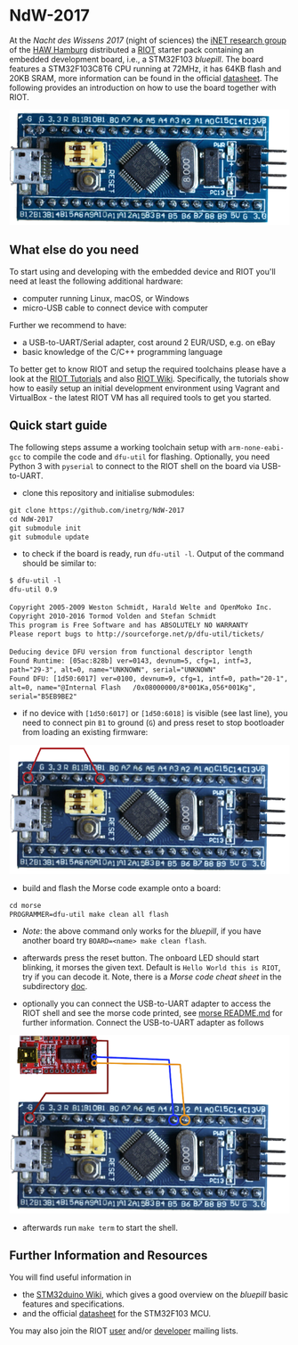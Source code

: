 # NdW-2017

At the *Nacht des Wissens 2017* (night of sciences) the [iNET research group][iNET]
of the [HAW Hamburg][HAW] distributed a [RIOT] starter pack containing an
embedded development board, i.e., a STM32F103 *bluepill*. The board features
a STM32F103C8T6 CPU running at 72MHz, it has 64KB flash and 20KB SRAM, more
information can be found in the official [datasheet]. The following
provides an introduction on how to use the board together with RIOT.

![img:bluepill](/doc/bluepill.png)

## What else do you need

To start using and developing with the embedded device and RIOT you'll need
at least the following additional hardware:
* computer running Linux, macOS, or Windows
* micro-USB cable to connect device with computer

Further we recommend to have:
* a USB-to-UART/Serial adapter, cost around 2 EUR/USD, e.g. on eBay
* basic knowledge of the C/C++ programming language

To better get to know RIOT and setup the required toolchains please have a look
at the [RIOT Tutorials][Tutorials] and also [RIOT Wiki][Wiki]. Specifically,
the tutorials show how to easily setup an initial development environment using
Vagrant and VirtualBox - the latest RIOT VM has all required tools to get you
started.

## Quick start guide

The following steps assume a working toolchain setup with `arm-none-eabi-gcc`
to compile the code and `dfu-util` for flashing. Optionally, you need Python 3
with `pyserial` to connect to the RIOT shell on the board via USB-to-UART.

* clone this repository and initialise submodules:

```
git clone https://github.com/inetrg/NdW-2017
cd NdW-2017
git submodule init
git submodule update
```

* to check if the board is ready, run `dfu-util -l`.
Output of the command should be similar to:

```
$ dfu-util -l
dfu-util 0.9

Copyright 2005-2009 Weston Schmidt, Harald Welte and OpenMoko Inc.
Copyright 2010-2016 Tormod Volden and Stefan Schmidt
This program is Free Software and has ABSOLUTELY NO WARRANTY
Please report bugs to http://sourceforge.net/p/dfu-util/tickets/

Deducing device DFU version from functional descriptor length
Found Runtime: [05ac:828b] ver=0143, devnum=5, cfg=1, intf=3, path="29-3", alt=0, name="UNKNOWN", serial="UNKNOWN"
Found DFU: [1d50:6017] ver=0100, devnum=9, cfg=1, intf=0, path="20-1", alt=0, name="@Internal Flash   /0x08000000/8*001Ka,056*001Kg", serial="B5EB9BE2"
```

* if no device with `[1d50:6017]` or `[1d50:6018]` is visible (see last line),
you need to connect pin `B1` to ground (`G`) and press reset to stop bootloader
from loading an existing firmware:

![img:bootloader](/doc/bootloader.png)

* build and flash the Morse code example onto a board:

```
cd morse
PROGRAMMER=dfu-util make clean all flash
```

* *Note*: the above command only works for the *bluepill*, if you have another
board try `BOARD=<name> make clean flash`.

* afterwards press the reset button. The onboard LED should start blinking,
it morses the given text. Default is `Hello World this is RIOT`, try if you
can decode it. Note, there is a *Morse code cheat sheet* in the subdirectory
[doc](/doc/morse_code.pdf).

* optionally you can connect the USB-to-UART adapter to access the RIOT shell
and see the morse code printed, see [morse README.md](/morse/README.md) for
further information. Connect the USB-to-UART adapter as follows

![img:USB-to-UART](/doc/shell.png)

* afterwards run `make term` to start the shell.

## Further Information and Resources

You will find useful information in

* the [STM32duino Wiki][bluepill], which gives a good overview on the *bluepill*
basic features and specifications.
* and the official [datasheet] for the STM32F103 MCU.

You may also join the RIOT [user](https://lists.riot-os.org/mailman/listinfo/users)
and/or [developer](https://lists.riot-os.org/mailman/listinfo/devel) mailing lists.

[HAW]:  http://www.haw-hamburg.de
[iNET]: https://www.inet.haw-hamburg.de
[RIOT]: https://riot-os.org
[Tutorials]: https://github.com/RIOT-OS/Tutorials
[Wiki]: https://github.com/RIOT-OS/RIOT/Wiki

[bluepill]: http://wiki.stm32duino.com/index.php?title=Blue_Pill
[datasheet]: http://www.st.com/resource/en/datasheet/stm32f103c8.pdf
